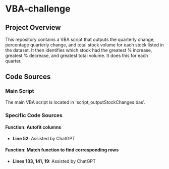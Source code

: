 # VBA-challenge

## Project Overview
This repository contains a VBA script that outputs the quarterly change, percentage quarterly change, and total stock volume for each stock listed in the dataset. It then identifies which stock had the greatest % increase, greatest % decrease, and greatest total volume. It does this for each quarter.

## Code Sources

### Main Script
The main VBA script is located in 'script_outputStockChanges.bas'.

### Specific Code Sources

#### Function: Autofit columns
- **Line 52**: Assisted by ChatGPT

#### Function: Match function to find corresponding rows
- **Lines 133, 141, 19**: Assisted by ChatGPT